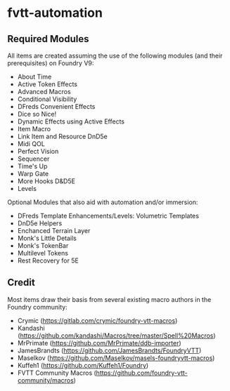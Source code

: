 # fvtt-automation

## Required Modules

All items are created assuming the use of the following modules (and their prerequisites) on Foundry V9:
- About Time
- Active Token Effects
- Advanced Macros
- Conditional Visibility
- DFreds Convenient Effects
- Dice so Nice!
- Dynamic Effects using Active Effects
- Item Macro
- Link Item and Resource DnD5e
- Midi QOL
- Perfect Vision
- Sequencer
- Time's Up
- Warp Gate
- More Hooks D&D5E
- Levels

Optional Modules that also aid with automation and/or immersion:
- DFreds Template Enhancements/Levels: Volumetric Templates
- DnD5e Helpers
- Enchanced Terrain Layer
- Monk's Little Details
- Monk's TokenBar
- Multilevel Tokens
- Rest Recovery for 5E

## Credit

Most items draw their basis from several existing macro authors in the Foundry community:

- Crymic (https://gitlab.com/crymic/foundry-vtt-macros)
- Kandashi (https://github.com/kandashi/Macros/tree/master/Spell%20Macros)
- MrPrimate (https://github.com/MrPrimate/ddb-importer)
- JamesBrandts (https://github.com/JamesBrandts/FoundryVTT)
- Maselkov (https://github.com/Maselkov/masels-foundryvtt-macros)
- Kuffeh1 (https://github.com/Kuffeh1/Foundry)
- FVTT Community Macros (https://github.com/foundry-vtt-community/macros)